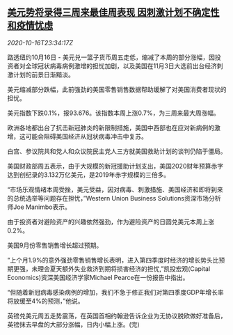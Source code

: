 <!--1602892562000-->
[美元势将录得三周来最佳周表现 因刺激计划不确定性和疫情忧虑](https://cn.reuters.com/article/global-forex-ny-stimulus-1017-idCNKBS271366)
------

<div><i>2020-10-16T23:34:17Z</i></div><p>路透纽约10月16日 - 美元兑一篮子货币周五走低，缩减了本周的部分涨幅，因投资者对全球冠状病毒病例激增的担忧加剧，以及美国在11月3日大选前出台经济刺激计划的前景日渐黯淡。</p><p>美元缩减部分跌幅，此前强劲的美国零售销售数据帮助缓解了对美国消费者现状的担忧。</p><p>美元指数下跌0.1%，报93.676。该指数本周上涨0.7%，为三周来最大周涨幅。</p><p>欧洲各地都出台了抗击新冠肺炎的新限制措施，美国中西部也在应对新病例的激增，这可能会阻碍美国经济从冠状病毒冲击中复苏。</p><p>白宫、参议院共和党人和众议院民主党人三方就美国救助计划的谈判仍陷于僵局。</p><p>美国财政部周五表示，由于大规模的新冠援助计划支出，美国2020财年预算赤字达到创纪录的3.132万亿美元，是2019年赤字规模的三倍多。</p><p>“市场乐观情绪本周受挫，美元受益，因对病毒、刺激措施、美国经济和即将到来的总统选举等问题存在担忧，”Western Union Business Solutions资深市场分析师Joe Manimbo表示。</p><p>由于投资者对避险资产的兴趣依然强劲，作为避险资产的日圆兑美元本周上涨0.2%。</p><p>美国9月份零售销售增长超过预期。</p><p>“上个月1.9%的意外强劲零售销售增长表明，进入第四季度时经济的增长势头比预期更强，未理会夏天额外失业救济到期将损害经济的担忧,”凯投宏观(Capital Economics)资深美国经济学家Michael Pearce在一份报告中指出。</p><p>“但随着新冠病毒感染病例的增加，我们不急于修正我们对第四季度GDP年增长率将放缓至4%的预测，”他说。</p><p>英镑兑美元周五走势震荡，在英国首相约翰逊告诉企业为无协议脱欧做好准备后，英镑抹去早盘的大部分涨幅，日内小幅上涨。(完)</p>
